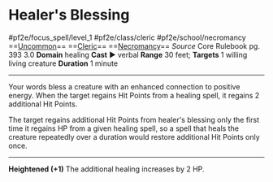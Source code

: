 # Healer's Blessing
#pf2e/focus_spell/level_1 #pf2e/class/cleric #pf2e/school/necromancy 
==[Uncommon](../../../rules/traits/uncommon.md)== ==[Cleric](../../../rules/traits/cleric.md)== ==[Necromancy](../../../rules/traits/necromancy.md)==
*Source* Core Rulebook pg. 393 3.0
**Domain** healing
**Cast** ► verbal
**Range** 30 feet; **Targets** 1 willing living creature
**Duration** 1 minute

---
Your words bless a creature with an enhanced connection to positive energy. When the target regains Hit Points from a healing spell, it regains 2 additional Hit Points.

The target regains additional Hit Points from healer's blessing only the first time it regains HP from a given healing spell, so a spell that heals the creature repeatedly over a duration would restore additional Hit Points only once.

<hr>

**Heightened (+1)** The additional healing increases by 2 HP.